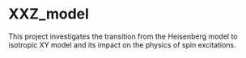 # XXZ_model
This project investigates the transition from the Heisenberg model to isotropic XY model and its impact on the physics of spin excitations.
